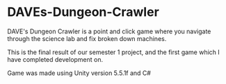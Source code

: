# DAVEs-Dungeon-Crawler
DAVE's Dungeon Crawler is a point and click game where you navigate through the science lab and fix broken down machines. 

This is the final result of our semester 1 project, and the first game which I have completed development on. 

Game was made using Unity version 5.5.1f and C#
